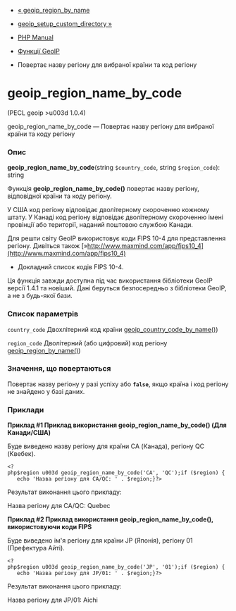 - [« geoip_region_by_name](function.geoip-region-by-name.md)
- [geoip_setup_custom_directory
»](function.geoip-setup-custom-directory.md)

- [PHP Manual](index.md)
- [Функції GeoIP](ref.geoip.md)
- Повертає назву регіону для вибраної країни та код регіону

# geoip_region_name_by_code

(PECL geoip \>u003d 1.0.4)

geoip_region_name_by_code — Повертає назву регіону для вибраної
країни та коду регіону

### Опис

**geoip_region_name_by_code**(string `$country_code`, string
`$region_code`): string

Функція **geoip_region_name_by_code()** повертає назву регіону,
відповідної країни та коду регіону.

У США код регіону відповідає дволітерному скороченню кожному штату.
У Канаді код регіону відповідає дволітерному скороченню імені
провінції або території, наданий поштовою службою Канади.

Для решти світу GeoIP використовує коди FIPS 10-4 для представлення
регіону. Дивіться також
[»http://www.maxmind.com/app/fips10_4](http://www.maxmind.com/app/fips10_4)
- Докладний список кодів FIPS 10-4.

Ця функція завжди доступна під час використання бібліотеки GeoIP версії
1.4.1 та новіший. Дані беруться безпосередньо з бібліотеки GeoIP, а не
з будь-якої бази.

### Список параметрів

`country_code`
Двохлітерний код країни
[geoip_country_code_by_name()](function.geoip-country-code-by-name.md))

`region_code`
Дволітерний (або цифровий) код регіону
[geoip_region_by_name()](function.geoip-region-by-name.md))

### Значення, що повертаються

Повертає назву регіону у разі успіху або **`false`**, якщо країна
і код регіону не знайдено у базі даних.

### Приклади

**Приклад #1 Приклад використання **geoip_region_name_by_code()** (Для
Канади/США)**

Буде виведено назву регіону для країни CA (Канада), регіону QC
(Квебек).

` <?php$region u003d geoip_region_name_by_code('CA', 'QC');if ($region) {    echo 'Назва регіону для CA/QC: ' . $region;}?> `

Результат виконання цього прикладу:

Назва регіону для CA/QC: Quebec

**Приклад #2 Приклад використання **geoip_region_name_by_code()**,
використовуючи коди FIPS**

Буде виведено ім'я регіону для країни JP (Японія), регіону 01
(Префектура Айті).

` <?php$region u003d geoip_region_name_by_code('JP', '01');if ($region) {    echo 'Назва регіону для JP/01: ' . $region;}?> `

Результат виконання цього прикладу:

Назва регіону для JP/01: Aichi
